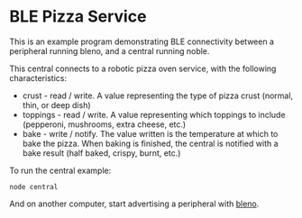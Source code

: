 # BLE Pizza Service

This is an example program demonstrating BLE connectivity between a peripheral running bleno, and a central running noble.

This central connects to a robotic pizza oven service, with the following characteristics:

- crust - read / write. A value representing the type of pizza crust (normal, thin, or deep dish)
- toppings - read / write. A value representing which toppings to include (pepperoni, mushrooms, extra cheese, etc.)
- bake - write / notify. The value written is the temperature at which to bake the pizza. When baking is finished, the central is notified with a bake result (half baked, crispy, burnt, etc.)

To run the central example:

    node central

And on another computer, start advertising a peripheral with [bleno](https://github.com/sandeepmistry/bleno/tree/master/examples/pizza).
